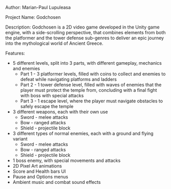 Author: Marian-Paul Lupuleasa

Project Name: Godchosen

Description: Godchosen is a 2D video game developed in the Unity game engine, with a side-scrolling perspective, that combines elements from both the platformer and the tower defense sub-genres to deliver an epic journey into the mythological world of Ancient Greece.

Features: 
  - 5 different levels, split into 3 parts, with different gameplay, mechanics and enemies
      - Part 1 - 3 platformer levels, filled with coins to collect and enemies to defeat while navigating platforms and ladders
      - Part 2 - 1 tower defense level, filled with waves of enemies that the player must protect the temple from, concluding with a final fight with boss with special attacks
      - Part 3 - 1 escape level, where the player must navigate obstacles to safely escape the temple
  - 3 different weapons, each with their own use
      - Sword - melee attacks
      - Bow - ranged attacks
      - Shield - projectile block
  - 3 different types of normal enemies, each with a ground and flying variant
      - Sword - melee attacks
      - Bow - ranged attacks
      - Shield - projectile block
  - 1 boss enemy, with special movements and attacks
  - 2D Pixel Art animations
  - Score and Health bars UI
  - Pause and Options menus
  - Ambient music and combat sound effects
